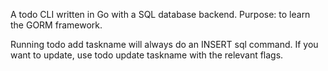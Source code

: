 A todo CLI written in Go with a SQL database backend. Purpose: to learn the GORM framework. 

Running todo add taskname will always do an INSERT sql command. If you want to update, use todo update taskname with the relevant flags.